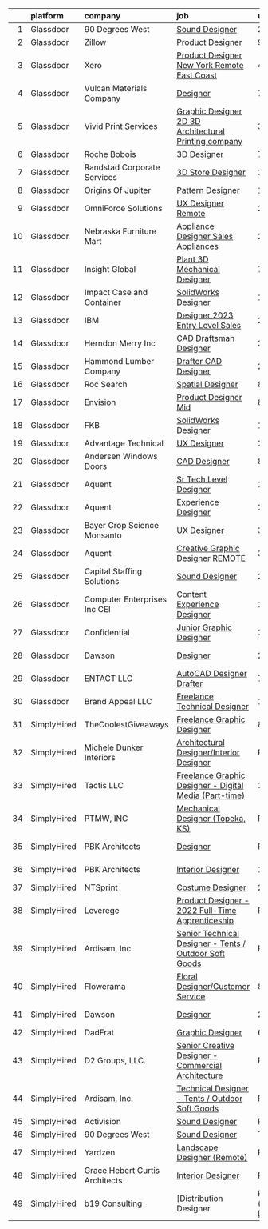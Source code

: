 

|    | platform    | company                         | job                                                                                                                                                                                                                                                                                                                                                                                                                                                                                                                                                                                                                                                                                                                                                                                                                                                                                                                                                                                                                                                                                                                                                                                                                                                                                                                                                                                                                                                                                                                                   | update_time   | location               |
|---:|:------------|:--------------------------------|:--------------------------------------------------------------------------------------------------------------------------------------------------------------------------------------------------------------------------------------------------------------------------------------------------------------------------------------------------------------------------------------------------------------------------------------------------------------------------------------------------------------------------------------------------------------------------------------------------------------------------------------------------------------------------------------------------------------------------------------------------------------------------------------------------------------------------------------------------------------------------------------------------------------------------------------------------------------------------------------------------------------------------------------------------------------------------------------------------------------------------------------------------------------------------------------------------------------------------------------------------------------------------------------------------------------------------------------------------------------------------------------------------------------------------------------------------------------------------------------------------------------------------------------|:--------------|:-----------------------|
|  1 | Glassdoor   | 90 Degrees West                 | [Sound Designer](https://www.glassdoor.com/partner/jobListing.htm?pos=102&ao=1110586&s=58&guid=000001832634625b88c2a24f7df16243&src=GD_JOB_AD&t=SR&vt=w&ea=1&cs=1_f625d2d8&cb=1662793311469&jobListingId=1008129217065&cpc=9C4F014304452074&jrtk=3-0-1gcj38opbi6jc801-1gcj38optghqe800-ab4b984b42557acb--6NYlbfkN0DdLn5tXN_RiyJSiFodarGZFJKa8s6F6AK0THPBWp05MWFlkDe5FfH80RFthirOBdvnGxIGgD2OZpTAG7KAbVEBNezLEazsar8xjlqWzN9jJGLSv9lbunwqwfJ8_STZmDELIwLfBYLjdEWYtzi-gwNrhIz-Gtuz_AFQaq4bMUqsItB6iQm1_ip4KxKzXZRfX66I09C_zyIybQ3PfDsB6m3UFjXALPB5B1cjKDpJP_4NUhyBiylXp3-lkcHt_4qbN37Au7aaQwjn5KTqEVbECzMWdRRn2Tl5QEigr09RVn9qiht6X0InFgzCsGBtGoagLvfpy_12Eu40WR5Prs9F48QHNpNLgK7TsWSoTK9clAl0sx0MI237e47Z_4Y93fF24Ax5NgoBsAXfNu3sEJ4NInWOwQiVVawYHz_XtTal81oT9_jzY-cz1VaSOrCTL3AXL_MHOSpFqOguqALeQUoKCtx19T_NtgOpXdM1CTuLqvrdbHBs1AgeIpsDjI3fFfvSLyc%3D)                                                                                                                                                                                                                                                                                                                                                                                                                                                                                                                                                                                                                                                                               | 24h           | Remote                 |
|  2 | Glassdoor   | Zillow                          | [Product Designer](https://www.glassdoor.com/partner/jobListing.htm?pos=105&ao=1110586&s=58&guid=000001832634625b88c2a24f7df16243&src=GD_JOB_AD&t=SR&vt=w&cs=1_83141faa&cb=1662793311469&jobListingId=1008105734825&cpc=3BA4CE39D5B5DEF5&jrtk=3-0-1gcj38opbi6jc801-1gcj38optghqe800-923d093315a463c1--6NYlbfkN0ANMurRYyPEXg08u6OamUd1Mvhk-zhFSGYIZgoJR86UvYL2v6MoUqae-sD5DnU21vqzMUfcrlxXldGlpvZ_A9LcSbv7fieDI5Q_e0eCDabZQJSfXOKXU7HhyZwRBWFH68mW2QkyUBY-1UqPK4A2Y0SDj9Q6XtG2RXC_FvaVnw66ZtEOEX5EEE8TSpukY0yHOJ5S16UOFyHemtgNOkl3BEZtvC-ADHROjuVXlbnyTOGaVmDg5YoCUj373r6Vd_rxpn4Y8XFj5JJuCn_bV0OLtq9UceP5i1N9Q5DqZT6gfQeKxVKE46wdd-lhoaz6FVd-nHv9GbTEtG5jKnWSwK7Hxk1Oq-Gn6l1fcdcWs6Of6QUZYW0fl24X066X6Y3CVUWlNtG1u0pTHIry3Ekl_SU8stDuZvSPPFTzciXYrRMfaPgRZEScRmIvOpGfrdZa3qm1EJGPiB1YS_Btl0Nbt4phicLbIDeZXvRxWIlBIQ0Mi1sUaqJUu730d1GJ7adeCizfM26y6HEuF_WAmN2JbivdNBJcKjQ5CY5gQstOr2pdkWxCiuRevYYGH6tUCOrEj1Va6EVny6CxDZ_LlHIlrHSlJuqhTorKeQwUVSrGgfQoAkriTkcKEE3wULzaO81K1oNYi5zaAtNqRMnNJZqJ458Sdf8GI-aydTifCMEcVAzaqdXNAxb_WE_7Tu7_-Tz2mZRDeKmgS-RJObYfQfobY7xHkbaP3k5tv3NotOfXRzq5CzaZjxkGXkrl0AfbLFP5R4sEpUK42B4i_jGMWoRPJLOlNcfK7PsOFWKJ4YzRgUqNwJNM8N7wSPlx4Ju_9WC3rLNyG7L8hVUbhSWJxxUwfwX8xQD0waj6FBefjtrO1gdP1lrbuZfmtuzLAcfm7_YSYuFMQeM%3D)                                                                                                                                                                                                                                                                                  | 9d            | Remote                 |
|  3 | Glassdoor   | Xero                            | [Product Designer   New York   Remote  East Coast ](https://www.glassdoor.com/partner/jobListing.htm?pos=117&ao=1110586&s=58&guid=000001832634625b88c2a24f7df16243&src=GD_JOB_AD&t=SR&vt=w&cs=1_9897bf9e&cb=1662793311471&jobListingId=1008119464057&cpc=07D58528F3898F33&jrtk=3-0-1gcj38opbi6jc801-1gcj38optghqe800-d42ffd1146131f09--6NYlbfkN0COvs0giDBQSZxCgxtGlP9F2rqb7f8qKMvTQKRfo9Z2aBBfdNwhT-PCbca6Tg6UbePLXSL2kZ8wB6QVlHX3jNKcLB3QdhbnaHtCR8dPv0f5XN7MxS1xg2rPm-swsPuD68rYGuZICUqkSSh1BmczAVfWYENYm4GY3NcwVq0TyWHY8ONw9rx7low6CFFsyZyTqD3aaqxgsjtyJSnW3NM1AQQgNX6y7AtcId_RUIj7FQ_K0sudNCEQKox57hr0ulAtee3h5X2ysj2g6pA1WVVqqDuT2rn_dQi33ujkRdlQyfbG0-clK87gRttofFq2cyftIviVKOQFt0ag7WmOr0qmHjEgW4XeypeLud_Dnyco2-RxrWG5ALoAvDMo46xLLKF0aATg5JZ2eHBUdkuj85ifIib4xWfax8MwMdhthzAZ_Qyo5vswGqLHWCc_ZzjIjPUBQyXHxtRkZAzNofgeSbWfwikmarAhbzKb3NyQ8wbh38Krv55m0SSmcvVmYfMbT2Em_O2g6R__5-YtUGGygsdy66fZl3Hh812rt9tLr2zaJdRocVPCDAXMinDX_lP__9XSTFE%3D)                                                                                                                                                                                                                                                                                                                                                                                                                                                                                                                                                                                 | 4d            | Remote                 |
|  4 | Glassdoor   | Vulcan Materials Company        | [Designer](https://www.glassdoor.com/partner/jobListing.htm?pos=113&ao=1110586&s=58&guid=000001832634625b88c2a24f7df16243&src=GD_JOB_AD&t=SR&vt=w&ea=1&cs=1_01394b65&cb=1662793311471&jobListingId=1008114278570&cpc=5E31031E1AFF45A7&jrtk=3-0-1gcj38opbi6jc801-1gcj38optghqe800-56943ce7c08e077f--6NYlbfkN0AEvZoegO_jHnq5KV26G67eWXKBs_BxN2zddcmMCaXAesBSOgTCT5DsHFj97Iv0f87CbrNyUAAVRW0077dpKoe-iwiDJ9BY04NBsV6fh41C90DUyA4XSITbSqvgDphEnbZTaXfzapCyd6MHj-BYJ-1fa02IGqqDEutU8ynsAIvvbPTlCqlndkABZ5pEzj4CPB5STbH3wNJ3tnocPA99X5sEb9olHHPdKkmeIPx15cgEKX7ZUJX8qhesPvntpncGSEbs9vvuAbjk2FDhAqUW0xEcokYP4x1QRDV_OK1EKWcu3d6NwqfaJUm5XU2fqH4rCIdOXT9sU4kNy5B4etxdN6s_Al7eoeRJzHTl2ULm8oneoY9RBRZFNQMiXwhOGsyE_ofX4B0uViYxWr0K2M-PbDP-cFib5pJmob2uafyqfvL4EE6fHBCabr0xyBDzV5EcWUoBKfeY0ama5qDIEKFzn6bHY4bhHjvTBVcQFHVxH1oV9UYdJ-v5JUpfPF7uTBNxInL6Z0UtYZMxTg%3D%3D)                                                                                                                                                                                                                                                                                                                                                                                                                                                                                                                                                                                                                                                                       | 7d            | Birmingham, AL         |
|  5 | Glassdoor   | Vivid Print Services            | [Graphic Designer  2D   3D Architectural Printing company ](https://www.glassdoor.com/partner/jobListing.htm?pos=116&ao=1110586&s=58&guid=000001832634625b88c2a24f7df16243&src=GD_JOB_AD&t=SR&vt=w&ea=1&cs=1_e614ccdc&cb=1662793311471&jobListingId=1008121826162&cpc=FA84DF7EA1EC2398&jrtk=3-0-1gcj38opbi6jc801-1gcj38optghqe800-6d07501a753a39fe--6NYlbfkN0ACTeRvGRFS6hadW-07x_K1RnsIE8OdH4tufuZ5eRAiXsy0w5YibZOSJfbb0t7u7knGur1MZ-GmDUvE1SOpAWM5qP5oym0oaJHlEaJyuHJIYnySQnGZkAxX0Ul4hjtIbyFip96yasaCS5Zh48T8x1riyFEQNA9i2BKg4LCpvDPQMIE0KRQzSjWGMuHj-d7J9l7IROomkB9QgY_QtN9UgDfXzUvDWqSkb8HTxcyss82P4LeSSMxau1EJOD5ZE3rfZeYp7etcBeMxgRgqHoKjMSu11HSxUh6tB1mbwR6FosX2muWQQ3IU5D1XuWo8u-GtV4C0jhJhzBIhGs_fRbM5wNuITHaJa1sRqNu_y4LFfFzNKiypuLM7AZjxH9v7MBP0Zd-VK2iTXAlJiRwf5TluX0zXgAj2TjMetPJ0Cefa1LLY7Q_mFDvnUUoF7TV_-RQprgU59rmyhSafmnrUF2xzka-Q5PQ_cJXmMNfu_mvaDVFsX7WQHBdfqBzi1F5KSMh5SN1bvEHIiauuZWAjytUvMZ6a_4lUGFctqOUlwv2Sw0yLIw%3D%3D)                                                                                                                                                                                                                                                                                                                                                                                                                                                                                                                                                                                      | 3d            | New York, NY           |
|  6 | Glassdoor   | Roche Bobois                    | [3D Designer](https://www.glassdoor.com/partner/jobListing.htm?pos=108&ao=1110586&s=58&guid=000001832634625b88c2a24f7df16243&src=GD_JOB_AD&t=SR&vt=w&ea=1&cs=1_aa1e101b&cb=1662793311470&jobListingId=1008113790270&cpc=878687325D2A5CC7&jrtk=3-0-1gcj38opbi6jc801-1gcj38optghqe800-e43f062140853234--6NYlbfkN0BKk0BP73Edisr-wZ1rS4C1GbKnMOsvdEpjijXua_ZIviSv3mvQFk-cfmaFMWQT51CDV1OtzRpnb5dnmyueFdsVUe5Hd5waglllH795DWP34YlpCryXhAavGH9OU89PQKkwlEfQkedyRUJEOTI-GBL2gjSbdos3_qHMhupJS_RKWMJdVNWe8A-WOqcARP-DiMlkGc9N-FRGRtgA6zWES6Q1VzxQ06AnRzECsmThWg0iIR4EHwPHOfeT3p5Yc_ISAQ879daGjnzw_-x0RpakYWWB2pTA8dqfRrmPhdoRl6i2OCdare60HtaSZkyAcn0-D2YurbWiCgi-Z_yHGkR7Wxi3WGireuWRTYJR8Eq_s9xmZ6un0Qt3MtM73EXlEzEdgZqrvhvhgOtwLRDKi3Qv662Xs9OrZhJNDZ56a0On7S3TDZQbvVZ65q88tvyP0rRaw3HOd143yd_nECbPz8H7Q30l_-TzOu9uWB1OKepUu-r0MTrkioBTjaKG)                                                                                                                                                                                                                                                                                                                                                                                                                                                                                                                                                                                                                                                                                                | 7d            | Chicago, IL            |
|  7 | Glassdoor   | Randstad Corporate Services     | [3D Store Designer](https://www.glassdoor.com/partner/jobListing.htm?pos=123&ao=1110586&s=58&guid=000001832634625b88c2a24f7df16243&src=GD_JOB_AD&t=SR&vt=w&ea=1&cs=1_247bb366&cb=1662793311472&jobListingId=1008121830104&cpc=F41FEAB56D215062&jrtk=3-0-1gcj38opbi6jc801-1gcj38optghqe800-878e48798bcfc0de--6NYlbfkN0BI5uAquhv6luMiTjTK_pX6QnJ2xp26kgPF5SzwDlAeCi5lf3b2XVfwewJLgvbddXpl5d6ZvX6UKm8pC8uRtKN57arFYg_rJ3yVmEk2XjFqJ6A3x0tixLN7Dl2hLUQCHWcBiYOgTTrk_iUYRl2Tgi_LpxNKuD5YnCOhPrE0JaQO9K71Qikc9084eEnzT0FEtBFvXPKQ9boaoNo8DDOddRnRMhBxiARoPD2KmPKg6IMeE9n25oyrEfkmnpiQUqxKIIIp9744KH9fpimYwPfJpky-5TPtkE5oggGrPHg45ERJxXwF_Y8oCe-HtF3bFCbz42pPkjnYHoIxYMEntRLMIrHFJ3jSqHqQRvitJMrxSerEOfC4QRnEHVRflxLLoPwG9RCb3jHZ2lACarGBT-dVb1bzapTplIrMmEGY00X59QWtAz19TFZeb3iIVmAISxo4xHsn1V8Jfz2zrCCR2IF7Rq1XDGaXEUd7XgOvPIvcDKDrXABJcbtVl-nJ8NTa9E5uy3Rkdz6vNO6KRUKjFdsptBQPkErNei498MJsodlCyrTTCo9xnFcVzDG_fU4lCag9MSST8RHny9ioKQFgWxno4OsbaKEEuJMCSyDhLYV4wFrSKjx1krCD8GCYRImk9JOFAz08US4h4O6BgA%3D%3D)                                                                                                                                                                                                                                                                                                                                                                                                                                                                                                                              | 3d            | New York, NY           |
|  8 | Glassdoor   | Origins Of Jupiter              | [Pattern Designer](https://www.glassdoor.com/partner/jobListing.htm?pos=107&ao=1110586&s=58&guid=000001832634625b88c2a24f7df16243&src=GD_JOB_AD&t=SR&vt=w&ea=1&cs=1_7fce3860&cb=1662793311470&jobListingId=1008126441287&cpc=D2F1DE17EE1F43B9&jrtk=3-0-1gcj38opbi6jc801-1gcj38optghqe800-9160ceb4ad9bdc47--6NYlbfkN0DdLn5tXN_RiyJSiFodarGZFJKa8s6F6AK0THPBWp05MWFlkDe5FfH8W8_LSlG_1_WKc9mtnf_Fk92EqBUHu8eeK_7NwmFvP12D0JhQM0eMIpazAWUZ8tR9geDC0B13aP24UKWpE-W8m2jfM3R_YOOPNWs7qwyJoMnuKU250ybyNrW7d6u_0ef6qo02f1yP4WU0eR9w6ns-vkllAIUgiiMhjTkMqKvuLbMGlloWRMMJRd9l4ZOCwn06o3k-iAFwNPkomiiy4zGu5lfyt3gIXJ7Ldoa6_o-F2Pz8cCwCb9eYFJagApgx9OP-hh9wYMiJ4V8wz52wmm837xeD8M8Xh7C67kQM5dvH3azR1G8uBYGzbbxaIiSWdNCCcTOfKEvjeAKyGHjfsrJDgXU3z9cTpyJfjBRHGX2RU_trFc0m8Z1BCRURjm8h6phBI_exVMGNHvVpuX-PLBPTr3gqtEEjbYgTYyXnj9bnyIIdOrJ5-68oRLseQsDeAA2qBsENpEbXYZs%3D)                                                                                                                                                                                                                                                                                                                                                                                                                                                                                                                                                                                                                                                                             | 1d            | Remote                 |
|  9 | Glassdoor   | OmniForce Solutions             | [UX Designer   Remote](https://www.glassdoor.com/partner/jobListing.htm?pos=129&ao=1110586&s=58&guid=000001832634625b88c2a24f7df16243&src=GD_JOB_AD&t=SR&vt=w&ea=1&cs=1_62c34f24&cb=1662793311473&jobListingId=1008129966890&cpc=654405A9B1E0A9F5&jrtk=3-0-1gcj38opbi6jc801-1gcj38optghqe800-3f7692c96a2f8559--6NYlbfkN0Aa0rf0p4H-wSSEnheLq9xoxCQnORZZzDlklJQihjLqJPOowQK3sA7NWEz0OH6UVO8KA4eVNGq5mKChQf1prn8tW9jnCBBcAs-Z6RE4VDLaJohJsa81Jh06gmlgZuYUISjQvDN5jmn-orNdYv8S0xPCeNs0yULgt-_7rg5WWSuntTglEN_Xp8YkrCUjK4IxrGPHCt8JRmA9qhobU3eEAj95dqbShO4fdF-egO5gWXxs9FEx-ouIk_baCqCa6TrdKd4zvwpVJTq3ZwR5CnyJ5Kz13zTpRiygDD4b8nPra-y4XMqvt2hTh6TYL4tLe2ypglpge8X_VuuoRnv8snNzRzsbV0lutQiHw1IF9nGomTSEHmOAe7NctKcq-IrVQGOlv9pxXq3ruvQmtgC0eoWsu-UFyNa4D3_hBxsAio9K6U72PFGdIoph3MkSRILLi1GUJrd_3aoONCsHzicFW5cnEb6zK9-hNMarD8_pc9OfrV-JNZ19i8x0CmwE9G6ULa4AuKTXVB5GdufUbfQF-QEY6G7joCQ_OMFgfBfwsPwl5fX8yNqLQJJ-np0izTgtu4TQJv92edcj9znbHg%3D%3D)                                                                                                                                                                                                                                                                                                                                                                                                                                                                                                                                                                                           | 24h           | Remote                 |
| 10 | Glassdoor   | Nebraska Furniture Mart         | [Appliance Designer Sales  Appliances](https://www.glassdoor.com/partner/jobListing.htm?pos=112&ao=1110586&s=58&guid=000001832634625b88c2a24f7df16243&src=GD_JOB_AD&t=SR&vt=w&cs=1_f28be9dd&cb=1662793311470&jobListingId=1008123848612&cpc=56C4EA4A1A191A49&jrtk=3-0-1gcj38opbi6jc801-1gcj38optghqe800-b566c3e69c449c60--6NYlbfkN0Bx2LbAMGaa1rfOK_nDgFH7iPSITMHVlgswTeCEeQLKjCuu1dnVq54j81YJZ91nc3LcYb91SB40Or830H_vC0QhGidpHyfhtswLeLdRXwHg2VobHCluC5bLqDuskCk--awbykmmU8LaYYnUkuPN_WOR4J_O3cajpHnYFejmGI7cUQGIrbYhRl2JJJei8EwGIQ9GBv7Osg0isNuI-Kbhi8kicB8zx1YAon8Spk7dTduUaGS09_zWji9L_UEkntEv7kQ1q8FdzwJfHj_Kpn_SYgYTA9GgFNYU6vpj9qhdydk6nakLkxQdU3VTr7rx967rFEMrdqiV03cLcwO3eLGN4pcYpS8aUA34PyLCS2R9kTlboTuwwxxDIu1AlRsQhRaW3iTsm2Fa-Eoj088M2aQeNTUjRobyQpn1EUCeon2lLZIHISmWMOHaDoOe8UEWqD8U_puMLxPlFp_rRZyxwjaWqPNwapNQaSLclHR8-SiQsiTZXTKFggcdwLTTSvhC1l51dGhZLZLtVdi3cEqX5VMXu09-HBCqSZZXI42sNKKA-WChahQVzbfnjvCLt9FkouIJd-c2qKpN_01IsjiyciGdsfI_M_KdOdXI_SmwZeCe_E6-WlTsgcwWc-8QC0lFOEAfakW5xU02eYWVbS6_1RfXLx4Iql7pJVhXDXg%3D)                                                                                                                                                                                                                                                                                                                                                                                                                                                                                              | 2d            | The Colony, TX         |
| 11 | Glassdoor   | Insight Global                  | [Plant 3D Mechanical Designer](https://www.glassdoor.com/partner/jobListing.htm?pos=126&ao=1110586&s=58&guid=000001832634625b88c2a24f7df16243&src=GD_JOB_AD&t=SR&vt=w&ea=1&cs=1_22ce3f1f&cb=1662793311472&jobListingId=1008114321349&cpc=47CFDC01B3F81FAC&jrtk=3-0-1gcj38opbi6jc801-1gcj38optghqe800-8168df1bf852774b--6NYlbfkN0BKkHZu3wF05EeDimN_p6sYpKCMArvwa95YdH7UpkaBCiPadoOw6FI30Q-FKaUBQD00urgq_VM1sA9hyFcbkiHpC18r7PS-Z4_NPO9Ij8cSGrMib0MVmZK-xlXzEf4HJbdFavzSoNwTSpKgPE64xhS9IgtMsDX_W2Itgklu5A9ZB69o_74wI05b3u0OPJlEzI-n3WCaWAUsgLOvYVAB-q7Kjic7eJQg4CHNsTaZDt2XvBKMDJBHYEA6oyvwbdkcCZqszj6JUu0EBp2JSQivpqhc0sefiWE3E0v1T5TBiNmtUHKqN6yLgigLQOR4LfrO5HVwocZP0MOcRAt57WHtGTCz6fm6mbAd2lNoOgu0V5v_rvgX6qywsCfEvPFDPhhzZpXcASz1yjX-fc75y5QzlsRVjy_f8P8YjzwfvulQ7SsRhSLgsGqbzLJpIpQ1wPViUyR0tNAaqqsiP9v-pTNMj-kIAlwAhrLyHRD5hCUY1dtDV0uB3N2g95bmA9t8_XWIJXE80SI9aNlA_nTUTSy-ADSc)                                                                                                                                                                                                                                                                                                                                                                                                                                                                                                                                                                                                                                               | 7d            | Remote                 |
| 12 | Glassdoor   | Impact Case and Container       | [SolidWorks Designer](https://www.glassdoor.com/partner/jobListing.htm?pos=101&ao=1110586&s=58&guid=000001832634625b88c2a24f7df16243&src=GD_JOB_AD&t=SR&vt=w&ea=1&cs=1_84ae4086&cb=1662793311469&jobListingId=1008126455979&cpc=93E38780B6DA0368&jrtk=3-0-1gcj38opbi6jc801-1gcj38optghqe800-e426173f74e3952c--6NYlbfkN0CKNvdBtBh9SnuMcnkEvhJOJZTsmZHyY3ybnWicrfIHv2OLB09f1P3_D1gdcXWRr2OaZOmfsKDYvSHRFWEk3IrNYeg79NIDVLF3MZ2f-TLiq5akV4ViRizpjlEAibrOkr5j7WEfzGdIXHXJNBhP5si9OGDxawiSSg-4H2uz1sSUy7V0Jq0KaS6tbUPEW9HbVGXGcPkIbvHOYB9zonDU5ssU9ULuJ2Pb6j6sVW1PXE-PDjr0nY0_oxg3oPS3unR9FT6Kq6aDetiincBY7gLxvDY36cOziIiMaAzxXtgxWFE7xcA5Ug_QmmHgEkhGscgpBrHjuDerzgnfu6NDPnkxN4nYvf_SOnBYaARsL9-VpHRs59I7pJUo4K--DFCM-zKfQ8sy_8j9WqipZeCPuzj_kuBhusNFZl5gUO481fRXEtwP8S7T_6FbNGfiLMvH3w360EYdYe615rEn_XrOSdKlxfc-lnkN49jDYvFaj0Fwwun_4J1uPZ3wnVgzYkx6NnTn_BHJIoB7GrBKLw%3D%3D)                                                                                                                                                                                                                                                                                                                                                                                                                                                                                                                                                                                                                                                            | 1d            | Hayden, ID             |
| 13 | Glassdoor   | IBM                             | [Designer   2023 Entry Level Sales](https://www.glassdoor.com/partner/jobListing.htm?pos=115&ao=1110586&s=58&guid=000001832634625b88c2a24f7df16243&src=GD_JOB_AD&t=SR&vt=w&cs=1_f3955a2e&cb=1662793311471&jobListingId=1008128772292&cpc=F7A2269C793D5877&jrtk=3-0-1gcj38opbi6jc801-1gcj38optghqe800-ac67045961d7dda5--6NYlbfkN0ASsx9s5kYVCGTGnmC6Xh9NWSoe0erEY_uce-MxN6cSfhCFF8tPJks6RQ6ru_yf5NKDqaMcjlkCnejbZMc2kfmAeFytjFSPIe7XmznJcN8GPtPmY5Pv77bEvtALpt3p2I6vWV56CRZ5FkKIQsQI59-GlTpq54Y4bvmWQCWd13zv5BKKupyTLrhxRndKGn9CGcTt2j8F6GceV4TMw7meK07e_KJdrmGi2sVswEaKHm553DRZos9nN0i82I6DacbkKEhEDY6jg3y_B_VfPWI-BoZPbNau3Hwst3zR9purwn_tG8qqlImvVCUfp6KrDcB-gJw6bHX8LEjoCbtwIPru3jImoz9ZBL_mMs-oXXUuay4G1AnytX00I2w7EUZZk7X99KwZXyE7zTuXpqSMU3jj_XvgPI06sKCeqWD7D63O3UGRSOr8eFXni3uarxIspRGb2fMSJ_uy16dQHHSaw7-RaCAYA0orC4R-CMe9h-ouPnQWP7bOnj2Hj4itInn_pegjT5NHfBzX6EofKZuQzmIN3ieVdpriDDEBSn3QQdyhTXipuJuc723kl4w3wBub5kmEsjZGJOapkkHQHGF-C4MkMU1NOvdf_zVpZf1Ly8hJ2fi-Vuiyau163cITpdDgkjRJoG9a1RX3wjkTKTqxAN3dMm8697oaJ2ZdVOIxd6s6TPft10pgM4qaZFfA_c6knGsItzVhqJim2pHTY4mukumC1E2UY0i6aWdhWZeWtlVgjqgmiz7uE5MbEyD6-ik0wSoaFgAiLN3ysLrbq6vD8PiNBlN8j3XFfOv8IipKs4XYft8it4z6ivLaZ46QRIM2O2of7KV-H5YAzojAONRtQUpm0Ih5X-wdF8VKAcDwrWctK9jUPrxmvioqrhWAjAYemg4etN1wGzvH6MC3N10wxsWhfHcnKKhCcLHNk99xbgj_k6Jt5_Ch3m-gdrib0OuP3bAu40oPOQ0XJLAAhEpx-ALAL5ncZ0v96fmLnQQyKH4gC3Uk3GHdiX1yhDsq3NETIVPK0b1UE-DrhPIckR2pm8U8gdYbWFkvlf-qyoZRpxYw2BQJ62AChcql2VKr4ZZjquPySTpB3Se5MOHDtlb8UgljZMy6YxNQVMZrIldD9M0TzhUuFO8w08dK1M1-La2iALZ5wfo%3D) | 24h           | New York, NY           |
| 14 | Glassdoor   | Herndon   Merry Inc             | [CAD Draftsman Designer](https://www.glassdoor.com/partner/jobListing.htm?pos=103&ao=1110586&s=58&guid=000001832634625b88c2a24f7df16243&src=GD_JOB_AD&t=SR&vt=w&cs=1_89cdb417&cb=1662793311469&jobListingId=1008120860333&cpc=E8A829142AEC536E&jrtk=3-0-1gcj38opbi6jc801-1gcj38optghqe800-38bcfdf3338d592e--6NYlbfkN0ChL_hF6wQpDaHhdmzieg0f1-vur7lVJ0HVUbxqgRSZBiHyvx-91yWAuOhvsjJhoMIbBJ-e5idedur1w4B7RoBHBHFhchNjhjzvCvCbVh8TU_b7AwsLsIDBEuwdgliHpun6PlJ3bbHrUaiyDBEvt3_IA2BwAc7fQlhn6ve2X5yA9O89w3GXToWtm7c8jlBuKnbF6R-__ufVsPGhVhjr2FE7zPchIUi98EFntMFt429Lz3GYufSBd9PK1DOqPFTp9tYjfpJOIUdUn6l9gylvWPOR5gw5d-EBEeBA4FLTo7jZa9TlKwVR_VieayjHA2hJR0aWwBFq1NfIgFmaEKvz1haoeAEZzpDQ-hEmQ3Car5DzxZP5GoVJMdQRITjMGdPcOSk01jQMT_c44wF4zLTSwAiyjtF7tVVfpU6aE2hlLWj_r6nfUlvrlLEyFS2GSYtpobawS-vDj18uKYEY4dC_GuI6WVzNvMDML4FVhxjAiI-QJMKBFdvlYJy9AdshRpCrubM%3D)                                                                                                                                                                                                                                                                                                                                                                                                                                                                                                                                                                                                                                                                            | 3d            | Nashville, TN          |
| 15 | Glassdoor   | Hammond Lumber Company          | [Drafter   CAD Designer](https://www.glassdoor.com/partner/jobListing.htm?pos=104&ao=1110586&s=58&guid=000001832634625b88c2a24f7df16243&src=GD_JOB_AD&t=SR&vt=w&cs=1_bc7dd2b4&cb=1662793311469&jobListingId=1008123448894&cpc=BCE4811A78D39AF3&jrtk=3-0-1gcj38opbi6jc801-1gcj38optghqe800-517996fd5cc71996--6NYlbfkN0DGgNtl1_3WZajofBqCfy91B-A8MMdc5oRuJs0j1Xe8gRgR7DZgRVGJ7l1hofl7GtJIIZMQOq8AnleI8xDJcg0sjahA8fx95-2kIdyCxZtoKqFvX8tNdBMU0XxppsjfJ_ARXLseeIe0YTxxbFB7Cbly00BfWjT6Xb-IKFm3eiMTRkFRlZvZnA-T_aITDQ6LHz4JXn52OisES2E6XQ9plOglO4PwLZaToisinioDheWX-ogLkk-U7_n5PLxwaXmCkiI0TpgwP6HFmlhLKe-_fAROflD19AHzrq9Mt5nsdbnCS6DOEvd-n34GNA6EjRCboNEy71KMQPq2-UtkSJwYLcqTSnQDk9nrPGA4ib4oGkAhkc47jv1Qln85ulW44XkLi_EniSKnQyasve3Dc37URt5m9NM5VX_bwRQyNHX9j3nr-kGvcpm46HnlKeK1xgyWr5S87uFcKo6Je6ZiuOgzUtIEH6zYX-RKVZ6-jb1WFWVMAu0qa45btFf18nOoEo7NlFj6lzUUmP_BboiuEhOObjOdnj0y7lpUmvnjyR78ZlBXYaKAcf9_3ailr-MU4uul5FobTAaDvGXfqA%3D%3D)                                                                                                                                                                                                                                                                                                                                                                                                                                                                                                                                                                                              | 2d            | Damariscotta, ME       |
| 16 | Glassdoor   | Roc Search                      | [Spatial Designer](https://www.glassdoor.com/partner/jobListing.htm?pos=122&ao=1110586&s=58&guid=000001832634625b88c2a24f7df16243&src=GD_JOB_AD&t=SR&vt=w&ea=1&cs=1_69b442d6&cb=1662793311472&jobListingId=1008110953919&cpc=AC285F3A3ECA6BB0&jrtk=3-0-1gcj38opbi6jc801-1gcj38optghqe800-1502c2c74f95bd12--6NYlbfkN0CMHfdvImXyhvk82aHanYmk_omNMXOkHedsHncAw9pogZQ8McdVG3ZgtV6D129IFYjQhMYRI_FkldtfernvE_ZBOIT4Dk2fcKfzkydUFmcHbQTSzFfG7JZNu4ZswJsXSgrjORRNyh7dLgjb0gSONUtt3WC92k3deEPZzsc5s4G9ycOpzupFXhEAwD60te851S-FvVZyaR4t1y0XmYwWXCCY4r5VUnYyKjnmrXic08s6-zIUW5YQlJKsrRtLj13MK9-41voK4t7b6Zq9cmIP6hLKm5wSfRU5ZWZdBpFIzULccV6gxyrlpk-ahPEZX2K1UwLs9994juxrCFqKJMQlo937gWQf_ldnay9V8KqSRq7Yl84GBpEF8H300cudgwOzQ_9tMnu4e2uQg3P-XqcBrSN16D7Wq0bPxOzDoT0BlBSQA6ejv6NNG3Z2YtK2_LAB1ah-MERXc-CJ76xTF5QG7ruryEEUqiCSf8zBIYUSBW8FO6hP6B_YKFOI6VGPe19jErw%3D)                                                                                                                                                                                                                                                                                                                                                                                                                                                                                                                                                                                                                                                                             | 8d            | Remote                 |
| 17 | Glassdoor   | Envision                        | [Product Designer  Mid ](https://www.glassdoor.com/partner/jobListing.htm?pos=119&ao=1110586&s=58&guid=000001832634625b88c2a24f7df16243&src=GD_JOB_AD&t=SR&vt=w&ea=1&cs=1_2f01e1f8&cb=1662793311472&jobListingId=1008111964489&cpc=9908D8D4413DBB8A&jrtk=3-0-1gcj38opbi6jc801-1gcj38optghqe800-f0547ac2df85bb6a--6NYlbfkN0A13XXEAKoVsy1UjAxA2tJa37vkRdGHJdX4gYp8IY3tTmYzW1bJSme2hYNNXIkltTb1C7pHjrVTVPY3HKv5IvH48wUIc4stTMWqsudW9_YRPe_MTKoowjIjrOMdU6BQ1KQU6VkITD5u92_No8R0cfk0LXknGqNygIy8Zp8-rbcdl4iwSQdMjOHLCilG_oHMkCdAZbiQpY-wkzusbIs3XFbpfBVbjVzjafceN7DCNHGTwVNd8IeKEl8r0wswu3nRohtzaSP2TYF6Eb0FRj23nofb9btM96hGNhlwbor2FLaHPx8QFlO01EjQhufv7tp2upAdieT8t0vkJPCZrNHT5unjNXftpHD6cn4fHTQ5YLoaKzIiVk-xtWR8L-rKZ_bMtsaUaxAahRpdT4JSD-sI_hEqq8b4r1_Y7qP5_b6ou3Oxq0WwBy4h8MQz27vzQXhesRYB3us2QcEKyWZ-7EcRtZtgCzCWM9n-14efqJpv1KPP9_tjgFVLq1O_2iGnB_43ozkSaIuprF__cNCoC0vjey5N8BzcuLQKQYmjQOGDfv6mTIdT-GdfnPpU8V30PxSyWWYRKQMgy5tFAA%3D%3D)                                                                                                                                                                                                                                                                                                                                                                                                                                                                                                                                                                                         | 8d            | Remote                 |
| 18 | Glassdoor   | FKB                             | [SolidWorks Designer](https://www.glassdoor.com/partner/jobListing.htm?pos=111&ao=1110586&s=58&guid=000001832634625b88c2a24f7df16243&src=GD_JOB_AD&t=SR&vt=w&ea=1&cs=1_b468cf5b&cb=1662793311470&jobListingId=1008127826641&cpc=BA15C3E50D27FFE8&jrtk=3-0-1gcj38opbi6jc801-1gcj38optghqe800-fbdfc5347abaaf5d--6NYlbfkN0Dv_w-vzx7grSpJXf4xR6sfu_x2LXQ1-ajpheXhYO61XtmTQ7Dx-lYW6HMjCC9fB4FMaYJMhQBaiLUO3uhFE8-ZPlO-0OK7MiWxyBZ143qGSDyfdSXkmBAqd_6oMiXABYOFw_nSDv_4Nriusp1jD9xluBSDLJgC9uwS08c00UY8x-y8pE8VT396jwZmPevboh8cRv-U5dlyExuM4clQC7-jEFZOLVsfoHMFWXABt6i3Ic9-dtdzr6zvbKbCTd8I7pyKZoPVvVDVb4TXsbHsbko4tX-5X6qOlDQdr0JRLgWEAT0RRwlgo7PVWpOWFsf0GdRufYtdKvAtTjrouH-R886iqJylJ468QltE08MfYoBbonnBBybjz6fbHCZZ7XhSDho8JjwPRM5tZszTEGmz214N7SEj4h9WUicLyXyuMcH1zdbkEQO52BioTtMma610BnjH_UMkcgOfMO_x8a7TI70FwB2kmg1KMg504iNNJc3xN-189G0e_-9bVUmX0dmXLns%3D)                                                                                                                                                                                                                                                                                                                                                                                                                                                                                                                                                                                                                                                                          | 1d            | Philadelphia, PA       |
| 19 | Glassdoor   | Advantage Technical             | [UX Designer](https://www.glassdoor.com/partner/jobListing.htm?pos=125&ao=1110586&s=58&guid=000001832634625b88c2a24f7df16243&src=GD_JOB_AD&t=SR&vt=w&ea=1&cs=1_1a0a019a&cb=1662793311472&jobListingId=1008130402855&cpc=59DEFF8D475298C3&jrtk=3-0-1gcj38opbi6jc801-1gcj38optghqe800-072a84bc3e684059--6NYlbfkN0CQRQ3eiV4YWjrRS1ho7HVQ9JO8v6Fb3eU0yDOJbdOiEguntuRlpE4-_N6DYLNj-GokZBu1hZ7lpDV6rUsoRnsT35dGJJCdwM8cF-5HAr67c3P9WnYKPAVDmI2tuRKjlreidRllA-gZ3gAE8MZMEX_JV5dpIz0-E1apUzLNsyZhodA55P7a0KoglWNrFrk_w-sGh3xlQk20C9NTbYZikz9DCuytxiIRlu43HNK5k-GQJu7q0asruOlk9DmguPTGsYI62FKGKU-E8LO4gNVOgr5M9fa7nWaoJpKhYgWVngyIVE99AYgK2Z8wLACxAlz-TV3fYivffbqJJYMNI5OYOO8GO9c5QWcq5rvOnanArhoPNMZ1U-B762KprpO0oCtkEgm_BNiaPJqobTdsPeVFDeKwbAjq_fJkM5AqFsTt5sichZSmcq5C8LTlYid_TD3d0b-dGVze9c7C9jVnKdPWUxQZdJc5AsR-ZZXUZorDDWxfYAD0BDBYoOe7CSXOS5e0cUmBhQTEBiC1aFh8AlqAolJAjJxo848PY8sumrshmXgdXRA7PHKJtPOIwRODf1Vpdjwdq5S7yrQG7w%3D%3D)                                                                                                                                                                                                                                                                                                                                                                                                                                                                                                                                                                                                    | 24h           | Concord, NC            |
| 20 | Glassdoor   | Andersen Windows   Doors        | [CAD Designer](https://www.glassdoor.com/partner/jobListing.htm?pos=109&ao=1110586&s=58&guid=000001832634625b88c2a24f7df16243&src=GD_JOB_AD&t=SR&vt=w&ea=1&cs=1_2a242ba8&cb=1662793311470&jobListingId=1008112029217&cpc=0F120DD93C91FC85&jrtk=3-0-1gcj38opbi6jc801-1gcj38optghqe800-4481b193b57b9ff5--6NYlbfkN0D5EoDI19pzLD_ZoAvoqM1-O9qeTV9KvYbDAr1-bMzVcUrRYlcR_7Evwy5N56P1_ozxi5dLVDDtesJgYFBLXnaafGeOtEqBRo7CgFkDzmji-MJFlt9U0rAoKaIVgPMBzvyq7CIY2AigGbr3t5Wuz5-vhdn7qUM3nrZzjVo9UmyTfRMLFxRTqrTLDtJfdgHbCxtQFlojojwPa9brCwlVZtQe2MVkZNk-OTLPmZujtfP7TvoS99JKnUAPp5slEZRZk_cnXdWtVNH72S2GZWRQLZK8Du6QVaiOECTaUEOuBnsCEJAnE9_3_gilN3BcQpjmGJKM-owxlkyr44Y0Yww4wv9K8Aj12JT2eDzZBXOHtACFwTTEW3TZlwnkfkf45CNklH01yxl1vUITwX_ALt_4FwVyFn9u9J9oS6Cusa55I_O1a-0W3HauXbzajdMnbekHA6rRbUKoIxpAZdxR-C8lNh2aFaiJ8k9cDma8FY7podAzq1z1DQ9briwzkKhv06543Uc%3D)                                                                                                                                                                                                                                                                                                                                                                                                                                                                                                                                                                                                                                                                                 | 8d            | Bayport, MN            |
| 21 | Glassdoor   | Aquent                          | [Sr Tech Level Designer](https://www.glassdoor.com/partner/jobListing.htm?pos=121&ao=1110586&s=58&guid=000001832634625b88c2a24f7df16243&src=GD_JOB_AD&t=SR&vt=w&cs=1_8f4c538f&cb=1662793311472&jobListingId=1008127103961&cpc=F583A5AE0DDDFE3A&jrtk=3-0-1gcj38opbi6jc801-1gcj38optghqe800-74a9efa75e26bd1c--6NYlbfkN0DMrcEu7yrtATojKJA7cEzGQ3FdRGWLh0CZQInL4ECGI9gD0Wolx9R2v-Aex0-GK04LMXPURfGGnH57wdnZYElh3cr0EPyu4q0BxFRbAEWgTotqeXY9J412pd_taN0EVKB_nknrV81ejFmYeLgN54bcyhg20dnbV3LH0JRbmHhAACeXuw78Xw6uxHkMPmiELkafzu3Jt-_HPUyQYAjOfjynBQSsyTDi9hzIqQC2-BU1IJ4pvsqWHQ96BIoz5xCsAJT2F207a7Cga-Q_o4g8tqMQRdyKOHb7_ySZlAt_SEOkvZdGnUF5dtmaoXuevfpmZgbosx947aZs7YslTc7Zqs-IdIXEG1ft_Ssd0VFWfaX69Fbih3C3iGBJtE3hvXet1IW0H1mj_NcZMNwpcAeKZTsfX4l4gPgTQkcps2y8WyZklQA63sJ5B34xUI6qg-3kchJDIMjmSz5VqQ%3D%3D)                                                                                                                                                                                                                                                                                                                                                                                                                                                                                                                                                                                                                                                                                                                              | 1d            | Los Angeles, CA        |
| 22 | Glassdoor   | Aquent                          | [Experience Designer](https://www.glassdoor.com/partner/jobListing.htm?pos=128&ao=1110586&s=58&guid=000001832634625b88c2a24f7df16243&src=GD_JOB_AD&t=SR&vt=w&cs=1_bcb33390&cb=1662793311472&jobListingId=1008123535041&cpc=654405A9B1E0A9F5&jrtk=3-0-1gcj38opbi6jc801-1gcj38optghqe800-8d2c847b68a1be34--6NYlbfkN0DMrcEu7yrtATojKJA7cEzGQ3FdRGWLh0CZQInL4ECGI9gD0Wolx9R2EDT7B77c2cRxVdjXFVvapnUBletPGY1y6zUD5emEx2JJHVUKLB7YCEnjpM4Zg3PYdIMwZp1WmyRvhCdKgdleEQNFFwOpXDPT8CnFEGpHLzyPkHaoagJKhLJUbXGgvBQNVC3KtJFbAJbMM3JnCH4uegjZ9IDKJ4uSLEaMJNzv7ZIbn6y81d3e-DjbO6mTJUJzLwFO4D6DpIVdGb6NSvcWRTsPohbSzpyNkyj8_duB55LFi-YaY1Ehvb2lxkYGuCQpOOAqcy2oxcrupd6lAYhm0Lx6JRnC_JveDtxAeOiSN8gfPPXwTebRFekIr7U-59YbTaHbSZ80Dof7q5YU0blhNPBw0U9b3hFsPCt4_7vPsbWpdpNvrMNWvhmKzS5Ec7K405Q-KdvaVLa9dRhVkU8WDK9LCj92FOVZ)                                                                                                                                                                                                                                                                                                                                                                                                                                                                                                                                                                                                                                                                                                                             | 2d            | Remote                 |
| 23 | Glassdoor   | Bayer Crop Science  Monsanto    | [UX Designer](https://www.glassdoor.com/partner/jobListing.htm?pos=120&ao=1110586&s=58&guid=000001832634625b88c2a24f7df16243&src=GD_JOB_AD&t=SR&vt=w&ea=1&cs=1_e92b96cd&cb=1662793311472&jobListingId=1008120906464&cpc=6FC5BA77C9A4CD78&jrtk=3-0-1gcj38opbi6jc801-1gcj38optghqe800-765d86f131e55683--6NYlbfkN0ARyD88zZa8G4fZaD6jLAgXtQ8K-B7dWBWCK8oXQKVaKig_6nzqbLjwMGuvQzHRYlOQKDdifE6_stgy65vAR9kGzt5nHuwinqJmJV0r2xVVsZIFHO5Y5HO3Xij9HdlaPIupsyiM--YXZPKrGBfD5yBD79ubhqruEYqvK4wkGLx9W_OW5nouq7F3Pw7mSdTagEGih5cgKrwrC-R9e1XpDBAr2zJ8Xn4XUlVPeOweMJvCCN5i1MuoIno12LFcb_lA3icluBdIZ6ErGhrVjJ_sbUSmTFvjieMGsOCu0m2zD-k_v1wvX-jEkY1-hwW7O4QErcfL9YzoWV7lmkkqOBqXYnPA29clI1xOpEhgVTGJmTzzIlkd4dmzlajLDAl1-MoSlPnK7V7NjTQIsWoKua3uEOcRmgbWsCpF3-wqw63W1Zkww9DMYJ2d5OjnlwgwIamLYWNZf28ZbGTmkipcseTBFBYxF5RekYLi8egFp9fet1Goewvm0jPS936mjDen3kjqxcNNE2Mc8XXYSg%3D%3D)                                                                                                                                                                                                                                                                                                                                                                                                                                                                                                                                                                                                                                                                    | 3d            | Remote                 |
| 24 | Glassdoor   | Aquent                          | [Creative Graphic Designer   REMOTE](https://www.glassdoor.com/partner/jobListing.htm?pos=130&ao=1110586&s=58&guid=000001832634625b88c2a24f7df16243&src=GD_JOB_AD&t=SR&vt=w&cs=1_c793457f&cb=1662793311472&jobListingId=1008121287490&cpc=654405A9B1E0A9F5&jrtk=3-0-1gcj38opbi6jc801-1gcj38optghqe800-f82d54cdd6eebdc3--6NYlbfkN0DMrcEu7yrtATojKJA7cEzGQ3FdRGWLh0CZQInL4ECGI9gD0Wolx9R2EDT7B77c2cQrmbkUFXy7nGAr5PvVIZVW6_mvVP-l1muXi1Go6q2KKpmnytCKf_R-m4nfPhHaHJqQrI_6Q8V1EZfF6pBbCotJnhkDVOb91HN8QagCp3Z40jdlDqkUh1o58vIM1RjbuAND_UzJkYYRqJjWCsqo30K2-AqBQ67jT_JeWhm_x9n18MRTw4UAdEUZxDDValkQ4tgt2WLjVqzC5wdukfVxtk87ihbiRw92ycw6qFS2gDv9p4PZjT0Gt9rFBhPiA-JyL6tpQQuhoPVr0hBNQ7FBM13BbRoBg0esfcsmU4Wl0KVRETEhsiUD4QEkr54UOGDr39X44Qfp0y9P9W64J_lKZAdlJo7RkM55HUzQlPhQVDouSRL7dfBtFenyUDWrZGeUJIJozNU6jHqiz1u1dGQEH8DB)                                                                                                                                                                                                                                                                                                                                                                                                                                                                                                                                                                                                                                                                                                              | 3d            | Remote                 |
| 25 | Glassdoor   | Capital Staffing Solutions      | [Sound Designer](https://www.glassdoor.com/partner/jobListing.htm?pos=127&ao=1110586&s=58&guid=000001832634625b88c2a24f7df16243&src=GD_JOB_AD&t=SR&vt=w&ea=1&cs=1_c2c2b686&cb=1662793311472&jobListingId=1008129709119&cpc=F41FEAB56D215062&jrtk=3-0-1gcj38opbi6jc801-1gcj38optghqe800-09213c6d8b86affe--6NYlbfkN0AHXq2vAVwR3IH7wgnTMdWCa3HguypIXx0DFudX-u0zu6XSU0N9gDGCMsnO9yvyAfN_kLx_H3lDVVid6YQ8s5rRwP1Oj-6I2tZ4J_DhfnI7Sqwo0O2vIntQaS2wOb-iUjXPBHbBvCRckoDoXMJOzdxtq_kWXi-rWMrYVNO55dhacRX_Ur72SdFvrY7JTtq5YocQTf2Wr1BfbFt3O3Emz4Ps8uNWv4y2kU7ENtWuQTXidcRgNhYrpKAxsu-VdtkA8ADcrl2jupB0lVcVIBKTfJKQ2YU6IWQfltltvpKpKKARTxep6F7RFLnb_P8xlUUHNhMv_he8hMN49NTbOqUOy4FILOgorwl0ylFS9302zwrZHogos1aTk7DzGC22bNju_JoVgmEjZNWi3Kctj_uFiPKlo46G34K6_yw1wmTRiACIQS5YmnBMuBhgwBj13a_67Xd3o9XaASSe6Ya8uIaXAi_91OIgFVQbzKZBBgQrP-24CTSuVCsc87FtNEwikaUcKva3mUCfiIZNcdzAVkkunOYX)                                                                                                                                                                                                                                                                                                                                                                                                                                                                                                                                                                                                                                                             | 24h           | Remote                 |
| 26 | Glassdoor   | Computer Enterprises  Inc   CEI | [Content Experience Designer](https://www.glassdoor.com/partner/jobListing.htm?pos=124&ao=1110586&s=58&guid=000001832634625b88c2a24f7df16243&src=GD_JOB_AD&t=SR&vt=w&ea=1&cs=1_020b4314&cb=1662793311472&jobListingId=1008126036016&cpc=451933188B21919D&jrtk=3-0-1gcj38opbi6jc801-1gcj38optghqe800-aaa92e2d0327a63b--6NYlbfkN0AVVnl_N3xmP3MApcGA3sr6MLnz8P423WWILI1WvbjE8Ry71v-lom9NKs8rBQiPPScxNE1OviL-VXQV7LwtnUfYYuoFQInhiQFSrKSTkJx_SUd8mZgxPSrJFNUVDEBVipMYjmdd-5ukc-oObdOcFr5wMNo3myBHvgAW2kiazDnZz5zoyJA34sJvQXWffxH0xTv9rUhXfvKXSx6MVXxwEey2mdaCrxkWpAxwvboy_ZsKBo5dk11edYGounFJBiQMIQ3I-dp9MqLAtitXmqQQwAFtMjhnhKXTBJeSi5c23m92B1Dm9aqamvM8BWT6FvdPUCc4X_bZ6auShsMmkbntdd3p18Ez2oKDr5d-ellPJZ5bSWLYczfE91LEgBpdKDxtIFKJe2Hs5_pc_dbOZaQHK7u1V3xAgdCBu1PV9i8e_xuSVHoHnm0Byxai2hmR6yBnDjKL18HdY5Pn59RnNXLURibUPjZPzpLlx-5UvjJFQgk8AN6vY8kw1ovx8Fa2Pc9uO9St-rPYDfN0UgeQIj1LnarM)                                                                                                                                                                                                                                                                                                                                                                                                                                                                                                                                                                                                                                                | 1d            | Remote                 |
| 27 | Glassdoor   | Confidential                    | [Junior Graphic Designer](https://www.glassdoor.com/partner/jobListing.htm?pos=110&ao=1110586&s=58&guid=000001832634625b88c2a24f7df16243&src=GD_JOB_AD&t=SR&vt=w&ea=1&cs=1_0f7985a6&cb=1662793311470&jobListingId=1008123210648&cpc=654405A9B1E0A9F5&jrtk=3-0-1gcj38opbi6jc801-1gcj38optghqe800-1c9bcc33ad70421a--6NYlbfkN0AmqJ7AeIJ-lTJls7-mD9_KSTPy0ij-obPvjuKKTWlFkFGwi8c4YOI6u9tlvvE_CANVAuYsa4MGbQCoUNwgazspWIyOIgvYTkzgxQCewe3cHs7vwCiBJEq8D-jmXSC9bk0IAR38RyOs8EEjSoQbt_Yqe5zWg8lIwNIaAsrPXdWpz1b6XpT0vlrd8EOasXuCXJhYAPovFVB4SRKffBmrgjcWL4Ia20UR60A0qAznondjllprfxLLvtYeCejfDtOCbK7tLh-CzHa-Q1tOBTBavODsSjl9DNcNh6AxsE__C8xmXA_m0y4sCN0XaCIF-KE_FcWcMq3zE06JEc7r5EFmnhx-P7sqeFyHMSmE2CWBug-DyVkneV6AxgHTQFVQo_aw1YiuZEpseQ31DzCZlvRvNIRtGTSriyvEYDaEioji2l1y3BzzPa8v8oQXVeIfTuEyKQ87OeL7b-g7rCWmw9h4SGc88kF4VCNc-xPs10AQuZaDxhQ6z15HQdppRtcuZKfrRYU%3D)                                                                                                                                                                                                                                                                                                                                                                                                                                                                                                                                                                                                                                                                      | 2d            | Remote                 |
| 28 | Glassdoor   | Dawson                          | [Designer](https://www.glassdoor.com/partner/jobListing.htm?pos=106&ao=1110586&s=58&guid=000001832634625b88c2a24f7df16243&src=GD_JOB_AD&t=SR&vt=w&ea=1&cs=1_32c6dc17&cb=1662793311470&jobListingId=1008124946015&cpc=BAEB662971763A76&jrtk=3-0-1gcj38opbi6jc801-1gcj38optghqe800-625cfd642b1d245f--6NYlbfkN0APSguSEWAIZK2dyDFtq_AWfz97TQpd1O4ud_e4uxY9PDrqoRymVlNMurt1y7juTslOX5jrZHvMVwkdtS6BmpSDOJV-czmneKKCi1aneYtrC8QUPwMb6qulrspYWM3rOVCYb5j2G2N_CaJ80wIDzBAq_IK7wRxUwbHysFmsF4MNHEROvizUJuupk0LLg-aP9UsMeJb04pcaw_ovb7g-vSLa9QlE4Mb-AZLokvlE6HT4VpRvbbkQlVnGbFITRVDwfrn7PrUY25koo7u_iRPvwExgYQjfGvA-BxSXXTxr2abcZVc7M9bkuGyuMUNdTkOFq7gXsUqlWmYpvp5yncdMKqQXne4IQsJy-e1mpFe7IyZJM470SJ_QzUIcVjXxJaNWxeFRMrjmZOqdAeYlse6XOZ6q91gn85jC9H-IPJTRH58VLJe31xiLThY2R5nW8uuiQZx6CnRDCQLOPAUICXp1cIfcKk_dywwcp8hc7zOyNMisukVortuo2PxoDF0d-rhfkv8oM-lztZ_oK3LekQjsi5jrWHmCTSEMzqyjFKfbHVB1h4IZF1nE_iT9plnnDMGMhjdL93YrqEGbGZ-mHpqDwIyl7Lw2evTKHJJNJedEKP2uawpewU0LWPYt)                                                                                                                                                                                                                                                                                                                                                                                                                                                                                                                                                                   | 2d            | Columbus, OH           |
| 29 | Glassdoor   | ENTACT  LLC                     | [AutoCAD Designer Drafter](https://www.glassdoor.com/partner/jobListing.htm?pos=114&ao=1110586&s=58&guid=000001832634625b88c2a24f7df16243&src=GD_JOB_AD&t=SR&vt=w&ea=1&cs=1_9a25a212&cb=1662793311471&jobListingId=1008114520428&cpc=44CD5376B8534B8F&jrtk=3-0-1gcj38opbi6jc801-1gcj38optghqe800-f0c275f9e25d5f26--6NYlbfkN0DiWv_QvRrl3R_n8vcsyT-nsvUv4oV8ImxW7m1L7vt9rQVD9yqmhq8LADpt843qSeII6z1rS2llOPrMrKqRLDH07j_Hm_7YOsN0rad1qswJM9-_38TRD9Y5eGNYV9ZoAUd0Nk5eEmcvR81RiSSJySo26mnkXWy5xSzhYG1A8Nu5EH-UgkJkzFUWfiGGXM-cIQI5f1IY3tqaHD6C18cdxmRRCOeL0xHgOxqaRlZsSctIMBxqn-Q71TGmDSnA8Qw10u20lnqf_mmUvYbJFI2PS7GY-SKyHNiddnJNYbnFCvlVn6R8DCx681NB2aZvADqXzd_PrabZRFpz-S1WQ8XLU-t3B_BbC25IWkcW7RNbT5a9lZ-OnhrvCB37bg3lJIQejSI5GPlDp1t2hKww1FqA8JLtfR1YXZFs_CUwKReT76gBpADf6Lx46hNyyw2DGFc-4_zWjsN1bnytRke9HkbuCP8twoY-P7291zqr6jHFL0RmK5HNPmanszgNNvZlWap4yHpCFz4cQDsdNA%3D%3D)                                                                                                                                                                                                                                                                                                                                                                                                                                                                                                                                                                                                                                                       | 7d            | Englewood, CO          |
| 30 | Glassdoor   | Brand Appeal LLC                | [Freelance Technical Designer](https://www.glassdoor.com/partner/jobListing.htm?pos=118&ao=1110586&s=58&guid=000001832634625b88c2a24f7df16243&src=GD_JOB_AD&t=SR&vt=w&ea=1&cs=1_b145931a&cb=1662793311471&jobListingId=1008103519002&cpc=451933188B21919D&jrtk=3-0-1gcj38opbi6jc801-1gcj38optghqe800-aab9ee2704808e65--6NYlbfkN0Bi-g4OEguhQEx4pjzkmulzkFDPdVMQm6g82nLRMcVRUEL01Dp3X9kPSmmnNzWOasHu-Gxs03dye4zJyUwrpd3ELADV7k0Gx2RQK9tTzsi29UzvHqC4i79Hbjn5WV--G6muOoLF0d9OSlvdkrg1J0SVutjhjhzEpUIP1Ssw_8O3Ln5eXsskxxRT5Rg1a3GYjzmLi8Xs0uBDuloIWhV1zOWz4nu87O9loVlBqqRpgxBCQZ3bZze2dNfFfCDGdf2fbIUl1E19JhnnxgsuRcpKtSXMG5eP40jMcnm2SOE0GN43LboHz15ZzKLopbbOyxjjxOW5U7FaieWv3unaVxmSoY2c-5QMWs8VqeYvNdZfH1WqP-GalD_n3qdBl4a3isDl13klJeIQhdaa1qjZ3lOwlsfClbBUhqPjl6a0AXCLuXMLwB5_5zJeuOkUits9s-taCKO48U49PcMtQV_6kb3kwbHiiw0uv5yVFkSbrTA9OY2nl70cKy4kbXBqn5n8Vm1Tfic%3D)                                                                                                                                                                                                                                                                                                                                                                                                                                                                                                                                                                                                                                                                 | 10d           | Remote                 |
| 31 | SimplyHired | TheCoolestGiveaways             | [Freelance Graphic Designer](https://www.simplyhired.com/job/RLeVriDFQ-0N3S_bXsJCIexmjRXoQ3XP0WH5-IiM4cMpTwLU6dm8JQ?q=3d+designer)                                                                                                                                                                                                                                                                                                                                                                                                                                                                                                                                                                                                                                                                                                                                                                                                                                                                                                                                                                                                                                                                                                                                                                                                                                                                                                                                                                                                    | 8d            | Remote                 |
| 32 | SimplyHired | Michele Dunker Interiors        | [Architectural Designer/Interior Designer](https://www.simplyhired.com/job/uDZ1Uqr1SDUoachiJ2OJjx2UsJW1pAkh3GuVjip16ZWjcGHRRfCXWg?q=3d+designer)                                                                                                                                                                                                                                                                                                                                                                                                                                                                                                                                                                                                                                                                                                                                                                                                                                                                                                                                                                                                                                                                                                                                                                                                                                                                                                                                                                                      | Recently      | Logan, UT              |
| 33 | SimplyHired | Tactis LLC                      | [Freelance Graphic Designer - Digital Media (Part-time)](https://www.simplyhired.com/job/tz1D_bh99Tqf1UUpFlcA99BnkbmmgaIjDldksQ54RF1_pXXGY5_yHQ?q=3d+designer)                                                                                                                                                                                                                                                                                                                                                                                                                                                                                                                                                                                                                                                                                                                                                                                                                                                                                                                                                                                                                                                                                                                                                                                                                                                                                                                                                                        | 3d            | Remote                 |
| 34 | SimplyHired | PTMW, INC                       | [Mechanical Designer (Topeka, KS)](https://www.simplyhired.com/job/Sg4V3Qd1pqmgh4dZJKSi8h3lk5tPUoKy4xRI-mtfFOK9zbhG7lwStg?q=3d+designer)                                                                                                                                                                                                                                                                                                                                                                                                                                                                                                                                                                                                                                                                                                                                                                                                                                                                                                                                                                                                                                                                                                                                                                                                                                                                                                                                                                                              | Recently      | Topeka, KS             |
| 35 | SimplyHired | PBK Architects                  | [Designer](https://www.simplyhired.com/job/UlEeJkj-prnfP0-A2gvpoPG9u2K-lGewV4hsBaFh1ks65Os4q1hzLA?q=3d+designer)                                                                                                                                                                                                                                                                                                                                                                                                                                                                                                                                                                                                                                                                                                                                                                                                                                                                                                                                                                                                                                                                                                                                                                                                                                                                                                                                                                                                                      | Recently      | San Antonio, TX        |
| 36 | SimplyHired | PBK Architects                  | [Interior Designer](https://www.simplyhired.com/job/VipHFgVojhWghdR_7TBjBrnCbVg8NnmPbNevT7QyTlB7lqM2DafqFw?q=3d+designer)                                                                                                                                                                                                                                                                                                                                                                                                                                                                                                                                                                                                                                                                                                                                                                                                                                                                                                                                                                                                                                                                                                                                                                                                                                                                                                                                                                                                             | 11d           | San Antonio, TX        |
| 37 | SimplyHired | NTSprint                        | [Costume Designer](https://www.simplyhired.com/job/19-YVuGfFq1tbqiwo9RRNoNhEP-CMf_alYp2ugT-1AMpJ8Krc6ziDQ?q=3d+designer)                                                                                                                                                                                                                                                                                                                                                                                                                                                                                                                                                                                                                                                                                                                                                                                                                                                                                                                                                                                                                                                                                                                                                                                                                                                                                                                                                                                                              | 2d            | Remote                 |
| 38 | SimplyHired | Leverege                        | [Product Designer - 2022 Full-Time Apprenticeship](https://www.simplyhired.com/job/f2PnrkNkoKjnF_c7MsOM41LbDj7RDHIKkfuGC1pKOOPB0dNQ0HmV5w?q=3d+designer)                                                                                                                                                                                                                                                                                                                                                                                                                                                                                                                                                                                                                                                                                                                                                                                                                                                                                                                                                                                                                                                                                                                                                                                                                                                                                                                                                                              | Recently      | Remote                 |
| 39 | SimplyHired | Ardisam, Inc.                   | [Senior Technical Designer - Tents / Outdoor Soft Goods](https://www.simplyhired.com/job/kSdToVrQx3BPRBpCk2JhIU0d14q8Vy8EH6MGoL8Ol0v7nzLCHxcr8g?q=3d+designer)                                                                                                                                                                                                                                                                                                                                                                                                                                                                                                                                                                                                                                                                                                                                                                                                                                                                                                                                                                                                                                                                                                                                                                                                                                                                                                                                                                        | Recently      | Cumberland, WI         |
| 40 | SimplyHired | Flowerama                       | [Floral Designer/Customer Service](https://www.simplyhired.com/job/wMy5X5Wu1ROfoD8tegdM0jDtcI5aBko2V6gwU7u5CJSmt8ZnWl8MvQ?q=3d+designer)                                                                                                                                                                                                                                                                                                                                                                                                                                                                                                                                                                                                                                                                                                                                                                                                                                                                                                                                                                                                                                                                                                                                                                                                                                                                                                                                                                                              | 8d            | San Antonio, TX        |
| 41 | SimplyHired | Dawson                          | [Designer](https://www.simplyhired.com/job/OlpbETe36q4_mXvt4BOpl1Wrxy0NGKk99yV4LDX64RUj7MC6ZbP9MA?q=3d+designer)                                                                                                                                                                                                                                                                                                                                                                                                                                                                                                                                                                                                                                                                                                                                                                                                                                                                                                                                                                                                                                                                                                                                                                                                                                                                                                                                                                                                                      | 2d            | Columbus, OH           |
| 42 | SimplyHired | DadFrat                         | [Graphic Designer](https://www.simplyhired.com/job/jGWKRCk8dPzEIzcfHdsRu5NhHk_xSpndIr6ZxiTFa2_GbGbJewBzsQ?q=3d+designer)                                                                                                                                                                                                                                                                                                                                                                                                                                                                                                                                                                                                                                                                                                                                                                                                                                                                                                                                                                                                                                                                                                                                                                                                                                                                                                                                                                                                              | 6d            | Remote                 |
| 43 | SimplyHired | D2 Groups, LLC.                 | [Senior Creative Designer - Commercial Architecture](https://www.simplyhired.com/job/Yzphuvu4v4KIeGAg97r-GC4K2aaGuq7WuIAfSSpOBYl9P_dmzDtnLw?q=3d+designer)                                                                                                                                                                                                                                                                                                                                                                                                                                                                                                                                                                                                                                                                                                                                                                                                                                                                                                                                                                                                                                                                                                                                                                                                                                                                                                                                                                            | Recently      | King of Prussia, PA    |
| 44 | SimplyHired | Ardisam, Inc.                   | [Technical Designer - Tents / Outdoor Soft Goods](https://www.simplyhired.com/job/EaaUY8P8CZC-jWtF3gBuBBAHyCWnw5U7xo5UZYeE6UCkveJkbwWE3A?q=3d+designer)                                                                                                                                                                                                                                                                                                                                                                                                                                                                                                                                                                                                                                                                                                                                                                                                                                                                                                                                                                                                                                                                                                                                                                                                                                                                                                                                                                               | Recently      | Cumberland, WI         |
| 45 | SimplyHired | Activision                      | [Sound Designer](https://www.simplyhired.com/job/i7qlcqa6pP-srEpgyNNEjRvZmW5tDc8R6vUqXUq0hP94Ee2Cl5AgeQ?q=3d+designer)                                                                                                                                                                                                                                                                                                                                                                                                                                                                                                                                                                                                                                                                                                                                                                                                                                                                                                                                                                                                                                                                                                                                                                                                                                                                                                                                                                                                                | Recently      | Austin, TX             |
| 46 | SimplyHired | 90 Degrees West                 | [Sound Designer](https://www.simplyhired.com/job/RslgcboB9n7ZNLHL8X5pPYjEiB_GysXD9qtDEXUL5lSdCCxMcAVObQ?q=3d+designer)                                                                                                                                                                                                                                                                                                                                                                                                                                                                                                                                                                                                                                                                                                                                                                                                                                                                                                                                                                                                                                                                                                                                                                                                                                                                                                                                                                                                                | Today         | Remote                 |
| 47 | SimplyHired | Yardzen                         | [Landscape Designer (Remote)](https://www.simplyhired.com/job/RN7OKZoobhkgTCC2d4eC4JTMcn-LCPubvsaIiIt6Nd3UVtyZjW-Cpg?q=3d+designer)                                                                                                                                                                                                                                                                                                                                                                                                                                                                                                                                                                                                                                                                                                                                                                                                                                                                                                                                                                                                                                                                                                                                                                                                                                                                                                                                                                                                   | Recently      | Remote                 |
| 48 | SimplyHired | Grace Hebert Curtis Architects  | [Interior Designer](https://www.simplyhired.com/job/P4uYYbTk44YufM37BPFLKpQnRPhgT-TJJnBVKOfPULdXvverRsfOJA?q=3d+designer)                                                                                                                                                                                                                                                                                                                                                                                                                                                                                                                                                                                                                                                                                                                                                                                                                                                                                                                                                                                                                                                                                                                                                                                                                                                                                                                                                                                                             | Recently      | New Orleans, LA        |
| 49 | SimplyHired | b19 Consulting                  | [Distribution Designer | Remote working from Louisiana](https://www.simplyhired.com/job/FcVQd3joSfcWsqTgcB0OXYQCsogVznIS9SA8rdPL3eI-DwQa5gJXLA?q=3d+designer)                                                                                                                                                                                                                                                                                                                                                                                                                                                                                                                                                                                                                                                                                                                                                                                                                                                                                                                                                                                                                                                                                                                                                                                                                                                                                                                                                                         | 3d            | Louisiana +5 locations |